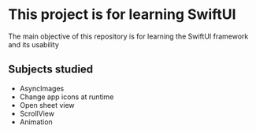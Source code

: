 # This project is for learning SwiftUI

The main objective of this repository is for learning the SwiftUI framework and its usability

## Subjects studied

- AsyncImages
- Change app icons at runtime
- Open sheet view
- ScrollView
- Animation
